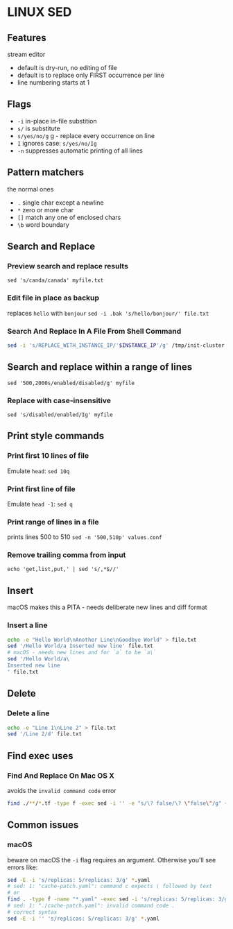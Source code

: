 # LINUX SED

## Features
stream editor
- default is dry-run, no editing of file
- default is to replace only FIRST occurrence per line
- line numbering starts at 1

## Flags
- `-i` in-place in-file substition
- `s/` is substitute
- `s/yes/no/g` g - replace every occurrence on line
- `I` ignores case: `s/yes/no/Ig`
- `-n` suppresses automatic printing of all lines

## Pattern matchers
the normal ones
- `.` single char except a newline
- `*` zero or more char
- `[]` match any one of enclosed chars
- `\b` word boundary

## Search and Replace

### Preview search and replace results

`sed 's/canda/canada' myfile.txt`

### Edit file in place as backup

replaces `hello` with `bonjour`
`sed -i .bak 's/hello/bonjour/' file.txt`

### Search And Replace In A File From Shell Command

```bash
sed -i 's/REPLACE_WITH_INSTANCE_IP/'$INSTANCE_IP'/g' /tmp/init-cluster.sh
```

## Search and replace within a range of lines
`sed '500,2000s/enabled/disabled/g' myfile`

### Replace with case-insensitive
`sed 's/disabled/enabled/Ig' myfile`

## Print style commands

### Print first 10 lines of file
Emulate `head`: `sed 10q`

### Print first line of file
Emulate `head -1`: `sed q`

### Print range of lines in a file
prints lines 500 to 510
`sed -n '500,510p' values.conf`

### Remove trailing comma from input
`echo 'get,list,put,' | sed 's/,*$//'`

## Insert
macOS makes this a PITA - needs deliberate new lines and diff format

### Insert a line

```sh
echo -e "Hello World\nAnother Line\nGoodbye World" > file.txt
sed '/Hello World/a Inserted new line' file.txt 
# macOS - needs new lines and for `a` to be `a\`
sed '/Hello World/a\ 
Inserted new line
' file.txt 
```

## Delete

### Delete a line
```sh
echo -e "Line 1\nLine 2" > file.txt
sed '/Line 2/d' file.txt
```

## Find exec uses

### Find And Replace On Mac OS X

avoids the `invalid command code` error

```bash
find ./**/*.tf -type f -exec sed -i '' -e "s/\? false/\? \"false\"/g" {} \;
```

## Common issues

### macOS
beware on macOS the `-i` flag requires an argument.
Otherwise you'll see errors like:
```bash
sed -E -i 's/replicas: 5/replicas: 3/g' *.yaml
# sed: 1: "cache-patch.yaml": command c expects \ followed by text
# or
find . -type f -name "*.yaml" -exec sed -i 's/replicas: 5/replicas: 3/g' {} + 
# sed: 1: "./cache-patch.yaml": invalid command code .
# correct syntax
sed -E -i '' 's/replicas: 5/replicas: 3/g' *.yaml
```  